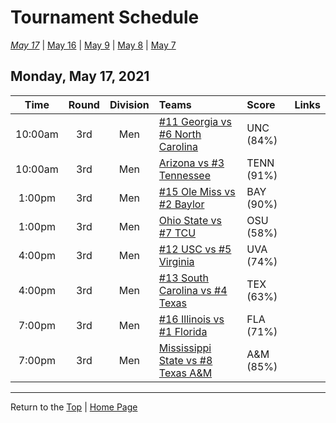 <a name="top"></a>  

# Tournament Schedule  

*[May 17](./05-17.md)* &#124; [May 16](./05-16.md) &#124; [May 9](./05-09.md) &#124; [May 8](./05-08.md) &#124; [May 7](./05-07.md)  

## Monday, May 17, 2021  

| **Time** | **Round** | **Division** | **Teams** | **Score** | **Links** |  
| :------: | :-------: | :----------: | :-------- | :-------- | :-------- |  
| 10:00am  | 3rd       | Men          | [#11 Georgia vs #6 North Carolina](../ncaam/matches/R3_31-36_UGA_vs_UNC.md) | UNC (84%) |           |  
| 10:00am  | 3rd       | Men          | [Arizona vs #3 Tennessee](../ncaam/matches/R3_25-30_ARIZ_vs_TENN.md) | TENN (91%) |           |  
| 1:00pm   | 3rd       | Men          | [#15 Ole Miss vs #2 Baylor](../ncaam/matches/R3_43-48_MISS_vs_BAY.md) | BAY (90%) |           |  
| 1:00pm   | 3rd       | Men          | [Ohio State vs #7 TCU](../ncaam/matches/R3_37-42_OSU_vs_TCU.md) | OSU (58%) |           |  
| 4:00pm   | 3rd       | Men          | [#12 USC vs #5 Virginia](../ncaam/matches/R3_13-18_USC_vs_UVA.md) | UVA (74%) |           |  
| 4:00pm   | 3rd       | Men          | [#13 South Carolina vs #4 Texas](../ncaam/matches/R3_19-24_SCAR_vs_TEX.md) | TEX (63%) |           |  
| 7:00pm   | 3rd       | Men          | [#16 Illinois vs #1 Florida](../ncaam/matches/R3_1-6_ILL_vs_FLA.md) | FLA (71%) |           |  
| 7:00pm   | 3rd       | Men          | [Mississippi State vs #8 Texas A&M](../ncaam/matches/R3_7-12_MSST_vs_AM.md) | A&M (85%) |           |  

------

Return to the [Top](#top) &#124; [Home Page](../../index.md)